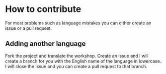 # How to contribute

For most problems such as language mistakes you can either create an issue or a pull request.  

## Adding another language
Fork the project and translate the workshop. Create an issue and I will create a branch for you with the English name of the language in lowercase. I will close the issue and you can create a pull request to that branch.
